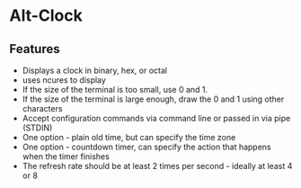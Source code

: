 # Alt-Clock

## Features
* Displays a clock in binary, hex, or octal
* uses ncures to display
* If the size of the terminal is too small, use 0 and 1.
* If the size of the terminal is large enough, draw the 0 and 1 using other characters
* Accept configuration commands via command line or passed in via pipe (STDIN)
* One option - plain old time, but can specify the time zone
* One option - countdown timer, can specify the action that happens when the timer finishes
* The refresh rate should be at least 2 times per second - ideally at least 4 or 8
